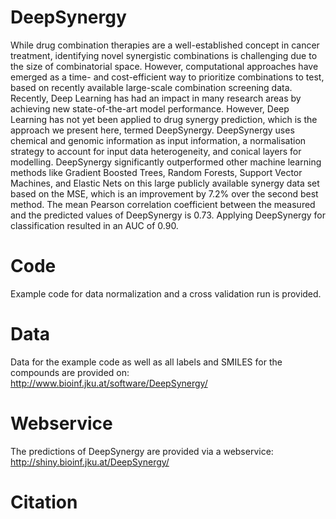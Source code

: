 # DeepSynergy

While drug combination therapies are a well-established concept in cancer treatment, identifying novel synergistic combinations is challenging due to the size of combinatorial space. However, computational approaches have emerged as a time- and cost-efficient way to prioritize combinations to test, based on recently available large-scale combination screening data. Recently, Deep Learning has had an impact in many research areas by achieving new state-of-the-art model performance. However, Deep Learning has not yet been applied to drug synergy prediction, which is the approach we present here, termed DeepSynergy. DeepSynergy uses chemical and genomic information as input information, a normalisation strategy to account for input data heterogeneity, and conical layers for modelling. DeepSynergy significantly outperformed other machine learning methods like Gradient Boosted Trees, Random Forests, Support Vector Machines, and Elastic Nets on this large publicly available synergy data set based on the MSE, which is an improvement by 7.2% over the second best method. The mean Pearson correlation coefficient between the measured and the predicted values of DeepSynergy is 0.73. Applying DeepSynergy for classification resulted in an AUC of 0.90. 

# Code
Example code for data normalization and a cross validation run is provided. 

# Data
Data for the example code as well as all labels and SMILES for the compounds are provided on: 
http://www.bioinf.jku.at/software/DeepSynergy/

# Webservice
The predictions of DeepSynergy are provided via a webservice:
http://shiny.bioinf.jku.at/DeepSynergy/

# Citation

